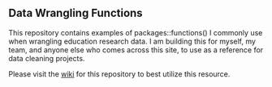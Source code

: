 ## Data Wrangling Functions

This repository contains examples of packages::functions() I commonly use when wrangling education research data. I am building this for myself, my team, and anyone else who comes across this site, to use as a reference for data cleaning projects.

Please visit the [wiki](https://github.com/Cghlewis/data-wrangling-functions/wiki) for this repository to best utilize this resource. 
